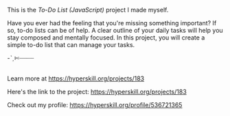 This is the *To-Do List (JavaScript)* project I made myself.


<p>Have you ever had the feeling that you're missing something important? If so, to-do lists can be of help. A clear outline of your daily tasks will help you stay composed and mentally focused. In this project, you will create a simple to-do list that can manage your tasks.</p>

-ˋˏ✄┈┈┈┈

<br/>Learn more at <a href="https://hyperskill.org/projects/183?utm_source=ide&utm_medium=ide&utm_campaign=ide&utm_content=project-card">https://hyperskill.org/projects/183</a>

Here's the link to the project: https://hyperskill.org/projects/183

Check out my profile: https://hyperskill.org/profile/536721365
